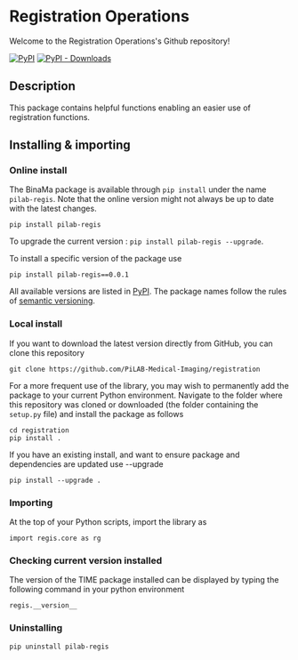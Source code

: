 # Registration Operations

Welcome to the Registration Operations's Github repository! 

[![PyPI](https://img.shields.io/pypi/v/pilab_regis?label=pypi%20package)](https://pypi.org/project/pilab_regis/)
[![PyPI - Downloads](https://img.shields.io/pypi/dm/pilab_regis)](https://pypi.org/project/pilab_regis/)

## Description

This package contains helpful functions enabling an easier use of registration functions.


## Installing & importing

### Online install

The BinaMa package is available through ```pip install``` under the name ```pilab-regis```. Note that the online version might not always be up to date with the latest changes.

```
pip install pilab-regis
```
To upgrade the current version : ```pip install pilab-regis --upgrade```.

To install a specific version of the package use
```
pip install pilab-regis==0.0.1
```
All available versions are listed in [PyPI](https://pypi.org/project/pilab-regis/). The package names follow the rules of [semantic versioning](https://semver.org/).

### Local install

If you want to download the latest version directly from GitHub, you can clone this repository
```
git clone https://github.com/PiLAB-Medical-Imaging/registration
```
For a more frequent use of the library, you may wish to permanently add the package to your current Python environment. Navigate to the folder where this repository was cloned or downloaded (the folder containing the ```setup.py``` file) and install the package as follows
```
cd registration
pip install .
```

If you have an existing install, and want to ensure package and dependencies are updated use --upgrade
```
pip install --upgrade .
```
### Importing
At the top of your Python scripts, import the library as
```
import regis.core as rg
```

### Checking current version installed

The version of the TIME package installed can be displayed by typing the following command in your python environment
```
regis.__version__
``` 

### Uninstalling
```
pip uninstall pilab-regis
```
